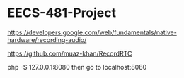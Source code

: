 # EECS-481-Project

https://developers.google.com/web/fundamentals/native-hardware/recording-audio/


https://github.com/muaz-khan/RecordRTC


php -S 127.0.0.1:8080 then go to localhost:8080
